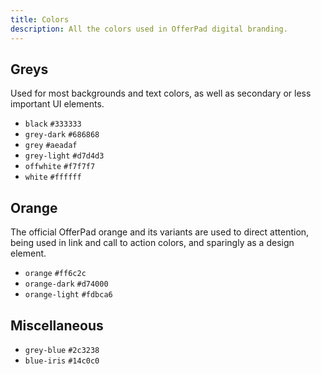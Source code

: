 ```yaml
---
title: Colors
description: All the colors used in OfferPad digital branding.
---
```



## Greys

Used for most backgrounds and text colors, as well as secondary or less important UI elements.

<ul class="swatches">
    <li class="swatches__item swatches--black">
        <span class="swatches__swatch"></span>
        <code class="swatches__label">black</code>
        <code class="swatches__hex">#333333</code>
    </li>
    <li class="swatches__item swatches--grey-dark">
        <span class="swatches__swatch"></span>
        <code class="swatches__label">grey-dark</code>
        <code class="swatches__hex">#686868</code>
    </li>
    <li class="swatches__item swatches--grey">
        <span class="swatches__swatch"></span>
        <code class="swatches__label">grey</code>
        <code class="swatches__hex">#aeadaf</code>
    </li>
    <li class="swatches__item swatches--grey-light">
        <span class="swatches__swatch"></span>
        <code class="swatches__label">grey-light</code>
        <code class="swatches__hex">#d7d4d3</code>
    </li>
    <li class="swatches__item swatches--offwhite">
        <span class="swatches__swatch"></span>
        <code class="swatches__label">offwhite</code>
        <code class="swatches__hex">#f7f7f7</code>
    </li>
    <li class="swatches__item swatches--white">
        <span class="swatches__swatch"></span>
        <code class="swatches__label">white</code>
        <code class="swatches__hex">#ffffff</code>
    </li>
</ul>

## Orange

The official OfferPad orange and its variants are used to direct attention, being used in link and call to action colors, and sparingly as a design element.

<ul class="swatches">
    <li class="swatches__item swatches--orange">
        <span class="swatches__swatch"></span>
        <code class="swatches__label">orange</code>
        <code class="swatches__hex">#ff6c2c</code>
    </li>
    <li class="swatches__item swatches--orange-dark">
        <span class="swatches__swatch"></span>
        <code class="swatches__label">orange-dark</code>
        <code class="swatches__hex">#d74000</code>
    </li>
    <li class="swatches__item swatches--orange-light">
        <span class="swatches__swatch"></span>
        <code class="swatches__label">orange-light</code>
        <code class="swatches__hex">#fdbca6</code>
    </li>
</ul>

## Miscellaneous

<ul class="swatches">
    <li class="swatches__item swatches--grey-blue">
        <span class="swatches__swatch"></span>
        <code class="swatches__label">grey-blue</code>
        <code class="swatches__hex">#2c3238</code>
    </li>
    <li class="swatches__item swatches--blue-iris">
        <span class="swatches__swatch"></span>
        <code class="swatches__label">blue-iris</code>
        <code class="swatches__hex">#14c0c0</code>
    </li>
</ul>
